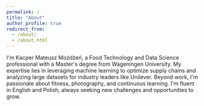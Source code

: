 ```yaml
---
permalink: /
title: "About"
author_profile: true
redirect_from: 
  - /about/
  - /about.html
---
```

I'm Kacper Mateusz Możdżeń, a Food Technology and Data Science professional with a Master's degree from Wageningen University. My expertise lies in leveraging machine learning to optimize supply chains and analyzing large datasets for industry leaders like Unilever. Beyond work, I'm passionate about fitness, photography, and continuous learning. I'm fluent in English and Polish, always seeking new challenges and opportunities to grow.
